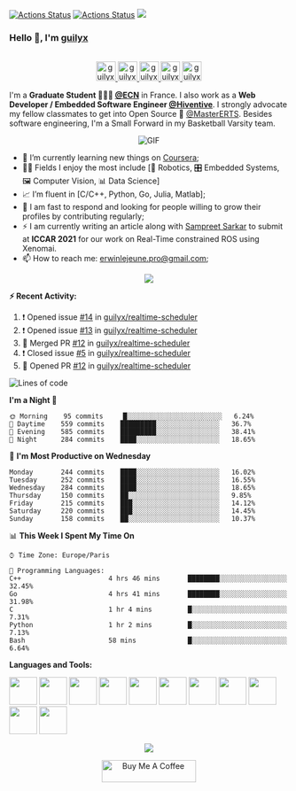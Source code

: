 [![Actions Status](https://github.com/guilyx/guilyx/workflows/wakatime-stats/badge.svg)](https://github.com/guilyx/guilyx/actions)
[![Actions Status](https://github.com/guilyx/guilyx/workflows/update-gh-activity/badge.svg)](https://github.com/guilyx/guilyx/actions)
![](https://visitor-badge.glitch.me/badge?page_id=guilyx.guilyx)

### Hello 👋, I'm [guilyx](https://guilyx.github.io) 

<p align="center">
<br/>
<a href="https://twitter.com/spida_rwin">
  <img alt="guilyx | Twitter" width="35px" src="https://image.flaticon.com/icons/svg/2111/2111703.svg" />
</a>
<a href="https://www.linkedin.com/in/erwinlejeune-lkn">
  <img alt="guilyx's LinkdeIN" width="35px" src="https://image.flaticon.com/icons/svg/2111/2111465.svg" />
</a>
<a href="https://www.facebook.com/erwin.lejeune">
  <img alt="guilyx's Facebook" width="35px" src="https://image.flaticon.com/icons/svg/2111/2111342.svg" />
</a>
<a href="https://www.instagram.com/spid_erwin">
  <img alt="guilyx's Instagram" width="35px" src="https://image.flaticon.com/icons/svg/2111/2111421.svg" />
</a>
<a href="https://open.spotify.com/user/11147618695?si=zZFn6uAGRLyoU02lsG50GA">
  <img alt="guilyx's Spotify" width="35px" src="https://image.flaticon.com/icons/svg/2111/2111627.svg" />
</a>
</p>

I'm a **Graduate Student 👨🏽‍💼 [@ECN](https://www.ec-nantes.fr)** in France. I also work as a **Web Developer / Embedded Software Engineer [@Hiventive](https://www.hiventive.com)**. I strongly advocate my fellow classmates to get into Open Source 📢 [@MasterERTS](https://github.com/MasterERTS). Besides software engineering, I'm a Small Forward in my Basketball Varsity team.

<p align="center">
<img align="center" alt="GIF" src="https://media1.tenor.com/images/1c6140897565e34a4e98f618e220dc0d/tenor.gif?itemid=9358372" />
</p>

- 📖 I’m currently learning new things on [Coursera](https://www.coursera.org);
- 🤹🏽 Fields I enjoy the most include [🤖 Robotics, 🎛 Embedded Systems, 🖼 Computer Vision, 📊 Data Science]
- 📈 I’m fluent in [C/C++, Python, Go, Julia, Matlab];
- 💬 I am fast to respond and looking for people willing to grow their profiles by contributing regularly;
- ⚡️ I am currently writing an article along with [Sampreet Sarkar](https://github.com/sampreets3) to submit at **ICCAR 2021** for our work on Real-Time constrained ROS using Xenomai.
- 📫 How to reach me: <erwinlejeune.pro@gmail.com>;

<p align="center">
  <img alig src="https://github-profile-trophy.vercel.app/?username=guilyx&column=6&rank=SSS,SS,S,AAA,AA,A,B,C" />
</p>


**:zap: Recent Activity:**

<!--START_SECTION:activity-->
1. ❗️ Opened issue [#14](https://github.com/guilyx/realtime-scheduler/issues/14) in [guilyx/realtime-scheduler](https://github.com/guilyx/realtime-scheduler)
2. ❗️ Opened issue [#13](https://github.com/guilyx/realtime-scheduler/issues/13) in [guilyx/realtime-scheduler](https://github.com/guilyx/realtime-scheduler)
3. 🎉 Merged PR [#12](https://github.com/guilyx/realtime-scheduler/pull/12) in [guilyx/realtime-scheduler](https://github.com/guilyx/realtime-scheduler)
4. ❗️ Closed issue [#5](https://github.com/guilyx/realtime-scheduler/issues/5) in [guilyx/realtime-scheduler](https://github.com/guilyx/realtime-scheduler)
5. 💪 Opened PR [#12](https://github.com/guilyx/realtime-scheduler/pull/12) in [guilyx/realtime-scheduler](https://github.com/guilyx/realtime-scheduler)
<!--END_SECTION:activity-->

<!--START_SECTION:waka-->
![Lines of code](https://img.shields.io/badge/From%20Hello%20World%20I%27ve%20Written-17.6%20million%20lines%20of%20code-blue)

**I'm a Night 🦉** 

```text
🌞 Morning    95 commits     █░░░░░░░░░░░░░░░░░░░░░░░░   6.24% 
🌆 Daytime    559 commits    █████████░░░░░░░░░░░░░░░░   36.7% 
🌃 Evening    585 commits    █████████░░░░░░░░░░░░░░░░   38.41% 
🌙 Night      284 commits    ████░░░░░░░░░░░░░░░░░░░░░   18.65%

```
📅 **I'm Most Productive on Wednesday** 

```text
Monday       244 commits    ████░░░░░░░░░░░░░░░░░░░░░   16.02% 
Tuesday      252 commits    ████░░░░░░░░░░░░░░░░░░░░░   16.55% 
Wednesday    284 commits    ████░░░░░░░░░░░░░░░░░░░░░   18.65% 
Thursday     150 commits    ██░░░░░░░░░░░░░░░░░░░░░░░   9.85% 
Friday       215 commits    ███░░░░░░░░░░░░░░░░░░░░░░   14.12% 
Saturday     220 commits    ███░░░░░░░░░░░░░░░░░░░░░░   14.45% 
Sunday       158 commits    ██░░░░░░░░░░░░░░░░░░░░░░░   10.37%

```


📊 **This Week I Spent My Time On** 

```text
⌚︎ Time Zone: Europe/Paris

💬 Programming Languages: 
C++                      4 hrs 46 mins       ████████░░░░░░░░░░░░░░░░░   32.45% 
Go                       4 hrs 41 mins       ████████░░░░░░░░░░░░░░░░░   31.98% 
C                        1 hr 4 mins         █░░░░░░░░░░░░░░░░░░░░░░░░   7.31% 
Python                   1 hr 2 mins         █░░░░░░░░░░░░░░░░░░░░░░░░   7.13% 
Bash                     58 mins             █░░░░░░░░░░░░░░░░░░░░░░░░   6.64%

```


<!--END_SECTION:waka-->

**Languages and Tools:**  

<code><img height="50" src="https://image.flaticon.com/icons/svg/2861/2861557.svg"></code>
<code><img height="50" src="https://image.flaticon.com/icons/svg/3190/3190604.svg"></code>
<code><img height="50" src="https://image.flaticon.com/icons/svg/2942/2942156.svg"></code>
<code><img height="50" src="https://img.icons8.com/color/48/000000/golang.png"></code>
<code><img height="50" src="https://image.flaticon.com/icons/svg/1628/1628182.svg"></code>
<code><img height="50" src="https://image.flaticon.com/icons/png/512/2085/2085061.png"></code>
<code><img height="50" src="https://image.flaticon.com/icons/svg/2535/2535543.svg"></code>
<code><img height="50" src="https://cdn.icon-icons.com/icons2/1508/PNG/512/matlab_104289.png"></code>
<code><img height="50" src="https://image.flaticon.com/icons/svg/2721/2721297.svg"></code>
<code><img height="50" src="https://image.flaticon.com/icons/svg/752/752605.svg"></code>
<code><img height="50" src="https://image.flaticon.com/icons/svg/1680/1680899.svg"></code>

<p align="center">
<img align="center" src="https://github-readme-stats.vercel.app/api?username=guilyx&show_icons=true&hide_border=true">
</p>

<p align="center">
<a href="https://www.buymeacoffee.com/dq01aOE" target="_blank"><img src="https://cdn.buymeacoffee.com/buttons/default-red.png" alt="Buy Me A Coffee" height="40" width="170" ></a>
</p>
